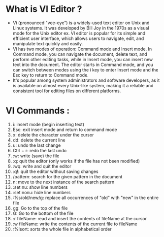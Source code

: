 # What is VI Editor ? 

- Vi (pronounced "vee-eye") is a widely-used text editor on Unix and Linux systems. It was developed by Bill Joy in the 1970s as a visual mode for the Unix editor ex. VI editor is popular for its simple and efficient user interface, which allows users to navigate, edit, and manipulate text quickly and easily.
- Vi has two modes of operation: Command mode and Insert mode. In Command mode, you can navigate the document, delete text, and perform other editing tasks, while in Insert mode, you can insert new text into the document. The editor starts in Command mode, and you can switch between modes using the i key to enter Insert mode and the Esc key to return to Command mode.
- It's popular among system administrators and software developers, as it is available on almost every Unix-like system, making it a reliable and consistent tool for editing files on different platforms.


# VI Commands :

<ol>
  <li>i: insert mode (begin inserting text)</li>
  <li>Esc: exit insert mode and return to command mode</li>
  <li>x: delete the character under the cursor</li>
  <li>dd: delete the current line</li>
  <li>u: undo the last change</li>
  <li>Ctrl + r: redo the last undo </li>
  <li>:w: write (save) the file</li>
  <li>:q: quit the editor (only works if the file has not been modified)</li>
  <li>:wq: write and quit the editor</li>
  <li>:q!: quit the editor without saving changes</li>
  <li>/pattern: search for the given pattern in the document</li>
  <li>n: move to the next instance of the search pattern</li>
  <li>:set nu: show line numbers</li>
  <li>:set nonu: hide line numbers</li>
  <li>:%s/old/new/g: replace all occurrences of "old" with "new" in the entire file</li>
  <li>gg: Go to the top of the file</li>
  <li>G: Go to the bottom of the file</li>
  <li>:r fileName: read and insert the contents of fileName at the cursor</li>
  <li>:w fileName: write the contents of the current file to fileName</li>
  <li>:%!sort: sorts the whole file in alphabetical order</li>
</ol>
